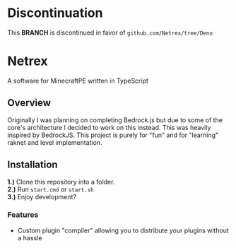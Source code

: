 # Discontinuation
 This **BRANCH** is discontinued in favor of `github.com/Netrex/tree/Deno`
# Netrex
 A software for MinecraftPE written in TypeScript
 
## Overview
Originally I was planning on completing Bedrock.js but due to some of the core's architecture I decided to work on this instead. This was heavily inspired by BedrockJS. This project is purely for "fun" and for "learning" raknet and level implementation.

## Installation
**1.)** Clone this repository into a folder.<br />
**2.)** Run `start.cmd` or `start.sh`<br />
**3.)** Enjoy development?

### Features
 - Custom plugin "compiler" allowing you to distribute your plugins without a hassle